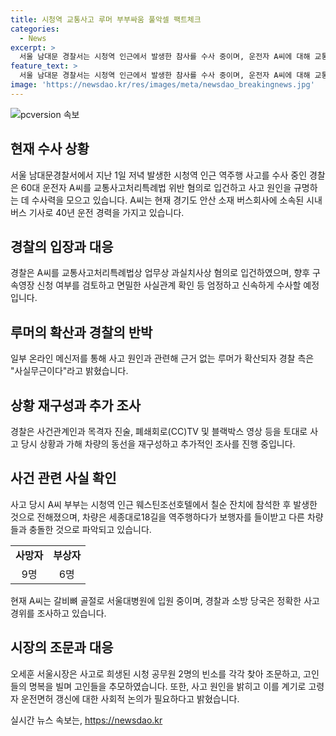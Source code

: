 ```yaml
---
title: 시청역 교통사고 루머 부부싸움 풀악셀 팩트체크
categories:
  - News
excerpt: >
  서울 남대문 경찰서는 시청역 인근에서 발생한 참사를 수사 중이며, 운전자 A씨에 대해 교통사고처리특례법 위반 혐의로 입건했다. A씨는 60대 시내버스 기사로, 사고 원인에 대한 수사가 진행 중이다. 온라인에서는 근거 없는 루머가 확산되고 있으나 경찰 측은 해당 내용을 사실무근이라고 반박했다. 사건 관계자와 목격자 진술 및 영상자료 등을 토대로 사고 상황과 가해 차량의 동선을 재구성하고 있다. 사고 당시 A씨 부부는 호텔에서 칠순 잔치에 참석한 후 사고를 일으킨 것으로 확인됐으며, 희생자 9명의 빈소를 오세훈 서울시장이 찾아 조문하는 등 큰 충격을 안겨준 사건으로 사람들의 이목을 끌고 있다.
feature_text: >
  서울 남대문 경찰서는 시청역 인근에서 발생한 참사를 수사 중이며, 운전자 A씨에 대해 교통사고처리특례법 위반 혐의로 입건했다. A씨는 60대 시내버스 기사로, 사고 원인에 대한 수사가 진행 중이다. 온라인에서는 근거 없는 루머가 확산되고 있으나 경찰 측은 해당 내용을 사실무근이라고 반박했다. 사건 관계자와 목격자 진술 및 영상자료 등을 토대로 사고 상황과 가해 차량의 동선을 재구성하고 있다. 사고 당시 A씨 부부는 호텔에서 칠순 잔치에 참석한 후 사고를 일으킨 것으로 확인됐으며, 희생자 9명의 빈소를 오세훈 서울시장이 찾아 조문하는 등 큰 충격을 안겨준 사건으로 사람들의 이목을 끌고 있다.
image: 'https://newsdao.kr/res/images/meta/newsdao_breakingnews.jpg'
---
```


<p><img src="https://newsdao.kr/res/images/meta/newsdao_breakingnews.jpg" alt="pcversion 속보" /></p>

<h2 data-ke-size="size26">현재 수사 상황</h2>

<p data-ke-size="size16">서울 남대문경찰서에서 지난 1일 저녁 발생한 시청역 인근 역주행 사고를 수사 중인 경찰은 60대 운전자 A씨를 교통사고처리특례법 위반 혐의로 입건하고 사고 원인을 규명하는 데 수사력을 모으고 있습니다. A씨는 현재 경기도 안산 소재 버스회사에 소속된 시내버스 기사로 40년 운전 경력을 가지고 있습니다.</p>

<h2 data-ke-size="size26">경찰의 입장과 대응</h2>

<p data-ke-size="size16">경찰은 A씨를 교통사고처리특례법상 업무상 과실치사상 혐의로 입건하였으며, 향후 구속영장 신청 여부를 검토하고 면밀한 사실관계 확인 등 엄정하고 신속하게 수사할 예정입니다.</p>

<h2 data-ke-size="size26">루머의 확산과 경찰의 반박</h2>

<p data-ke-size="size16">일부 온라인 메신저를 통해 사고 원인과 관련해 근거 없는 루머가 확산되자 경찰 측은 "사실무근이다"라고 밝혔습니다.</p>

<h2 data-ke-size="size26">상황 재구성과 추가 조사</h2>

<p data-ke-size="size16">경찰은 사건관계인과 목격자 진술, 폐쇄회로(CC)TV 및 블랙박스 영상 등을 토대로 사고 당시 상황과 가해 차량의 동선을 재구성하고 추가적인 조사를 진행 중입니다.</p>

<h2 data-ke-size="size26">사건 관련 사실 확인</h2>

<p data-ke-size="size16">사고 당시 A씨 부부는 시청역 인근 웨스틴조선호텔에서 칠순 잔치에 참석한 후 발생한 것으로 전해졌으며, 차량은 세종대로18길을 역주행하다가 보행자를 들이받고 다른 차량들과 충돌한 것으로 파악되고 있습니다.</p>

<table>
    <tr>
        <td style="text-align: center; height: 17px;"><b>사망자</b></td>
        <td style="text-align: center; height: 17px;"><b>부상자</b></td>
    </tr>
    <tr>
        <td style="text-align: center; height: 17px;">9명</td>
        <td style="text-align: center; height: 17px;">6명</td>
    </tr>
</table>

<p data-ke-size="size16">현재 A씨는 갈비뼈 골절로 서울대병원에 입원 중이며, 경찰과 소방 당국은 정확한 사고 경위를 조사하고 있습니다.</p>

<h2 data-ke-size="size26">시장의 조문과 대응</h2>

<p data-ke-size="size16">오세훈 서울시장은 사고로 희생된 시청 공무원 2명의 빈소를 각각 찾아 조문하고, 고인들의 명복을 빌며 고인들을 추모하였습니다. 또한, 사고 원인을 밝히고 이를 계기로 고령자 운전면허 갱신에 대한 사회적 논의가 필요하다고 밝혔습니다.</p>
실시간 뉴스 속보는, <a href="https://newsdao.kr" rel="dofollow">https://newsdao.kr</a>


